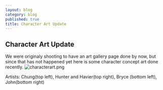 ```yaml
---
layout: blog
category: blog
published: true
title: Character Art Update
---
```


## Character Art Update
We were originaly shooting to have an art gallery page done by now, but since that has not happened yet here is some character concept art done recently.
![characterart.png]({{site.baseurl}}/media/characterart.png)

Artists: Chung(top left), Hunter and Havier(top right), Bryce (bottom left), John(bottom right)
